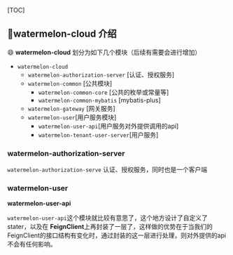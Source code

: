 [TOC]

## 🚀️watermelon-cloud 介绍

😄 **watermelon-cloud** 划分为如下几个模块（后续有需要会进行增加）

- `watermelon-cloud`
  - `watermelon-authorization-server` [认证、授权服务]
  - `watermelon-common` [公共模块]
    - `watermelon-common-core` [公共的枚举或常量等]
    - `watermelon-common-mybatis` [mybatis-plus]
  - `watermelon-gateway` [网关服务]
  - `watermelon-user`[用户服务模块]
    - `watermelon-user-api`[用户服务对外提供调用的api]
    - `watermelon-tenant-user-server`[用户服务]



### watermelon-authorization-server 

`watermelon-authorization-serve` 认证、授权服务，同时也是一个客户端


### watermelon-user

**watermelon-user-api**

`watermelon-user-api`这个模块就比较有意思了，这个地方设计了自定义了stater，以及在 **FeignClient**上再封装了一层了，这样做的优势在于当我们的FeignClient的接口结构有变化时，通过封装的这一层进行处理，则对外提供的api不会有任何影响。
